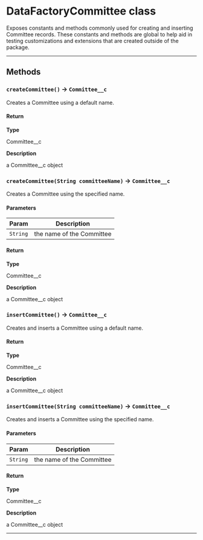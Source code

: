 # DataFactoryCommittee class

Exposes constants and methods commonly used for creating and inserting Committee records. These constants and methods are global to help aid in testing customizations and extensions that are created outside of the package.

---
## Methods
### `createCommittee()` → `Committee__c`

Creates a Committee using a default name.

#### Return

**Type**

Committee__c

**Description**

a Committee__c object

### `createCommittee(String committeeName)` → `Committee__c`

Creates a Committee using the specified name.

#### Parameters
|Param|Description|
|-----|-----------|
|`String` |  the name of the Committee |

#### Return

**Type**

Committee__c

**Description**

a Committee__c object

### `insertCommittee()` → `Committee__c`

Creates and inserts a Committee using a default name.

#### Return

**Type**

Committee__c

**Description**

a Committee__c object

### `insertCommittee(String committeeName)` → `Committee__c`

Creates and inserts a Committee using the specified name.

#### Parameters
|Param|Description|
|-----|-----------|
|`String` |  the name of the Committee |

#### Return

**Type**

Committee__c

**Description**

a Committee__c object

---
